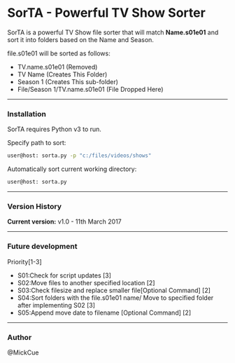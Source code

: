 # SorTA - Powerful TV Show Sorter

SorTA is a powerful TV Show file sorter that will match **Name.s01e01** and sort it into folders based on the Name and Season.

file.s01e01 will be sorted as follows:

 - TV.name.s01e01 (Removed)
 - TV Name (Creates This Folder) 
 - Season 1 (Creates This sub-folder) 
 - File/Season 1/TV.name.s01e01 (File Dropped Here)

___
### Installation

SorTA requires Python v3 to run.

Specify path to sort:

```sh
user@host: sorta.py -p "c:/files/videos/shows"
```
Automatically sort current working directory:
```sh
user@host: sorta.py 
```

___
### Version History

**Current version:** v1.0  - 11th March 2017
___
### Future development
Priority[1-3]
- S01:Check for script updates [3]
- S02:Move files to another specified location [2]
- S03:Check filesize and replace smaller file[Optional Command] [2]
- S04:Sort folders with the file.s01e01 name/ Move to specified folder after implementing S02 [3]
- S05:Append move date to filename [Optional Command] [2]

___
### Author
@MickCue
